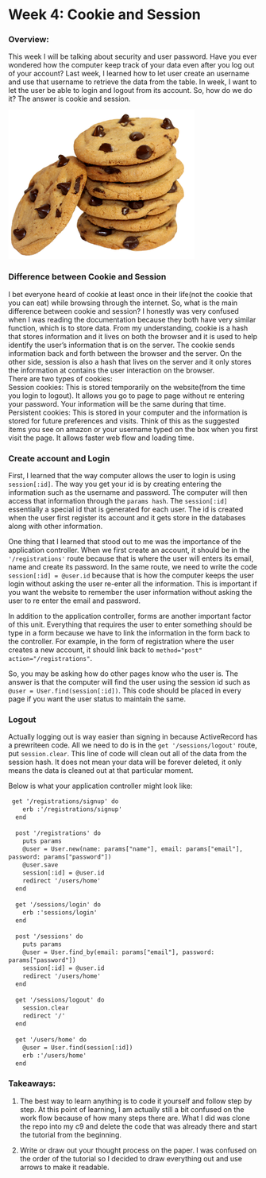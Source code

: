 # Week 4: Cookie and Session

### Overview:

This week I will be talking about security and user password. Have you ever wondered how the computer keep track of your data even after you log out of your account? Last week, I learned how to let user create an username and use that username to retrieve the data from the table. In week, I want to let the user be able to login and logout from its account. So, how do we do it? The answer is cookie and session. 

<img src="../photo/cookies.png"/>

### Difference between Cookie and Session

I bet everyone heard of cookie at least once in their life(not the cookie that you can eat) while browsing through the internet. So, what is the main difference between cookie and session? I honestly was very confused when I was reading the documentation because they both have very similar function, which is to store data. From my understanding, cookie is a hash that stores information and it lives on both the browser and it is used to help identify the user’s information that is on the server. The cookie sends information back and forth between the browser and the server. On the other side, session is also a hash that lives on the server and it only stores the information at contains the user interaction on the browser. 
<br>
There are two types of cookies:<br>
Session cookies: This is stored temporarily on the website(from the time you login to logout). It allows you go to page to page without re entering your password. Your information will be the same during that time. <br>
Persistent cookies: This is stored in your computer and the information is stored for future preferences and visits. Think of this as the suggested items you see on amazon or your username typed on the box when you first visit the page. It allows faster web flow and loading time.

### Create account and Login

First, I learned that the way computer allows the user to login is using `session[:id]`. The way you get your id is by creating entering the information such as the username and password. The computer will then access that information through the `params hash`. The `session[:id]` essentially a special id that is generated for each user. The id is created when the user first register its account and it gets store in the databases along with other information.

One thing that I learned that stood out to me was the importance of the application controller. When we first create an account, it should be in the `'/registrations'` route because that is where the user will enters its email, name and create its password. In the same route, we need to write the code `session[:id] = @user.id` because that is how the computer keeps the user login without asking the user re-enter all the information. This is important if you want the website to remember the user information without asking the user to re enter the email and password. 

In addition to the application controller, forms are another important factor of this unit. Everything that requires the user to enter something should be type in a form because we have to link the information in the form back to the controller. For example, in the form of registration where the user creates a new account, it should link back to `method="post" action="/registrations"`. 

So, you may be asking how do other pages know who the user is. The answer is that the computer will find the user using the session id such as ` @user = User.find(session[:id])`. This code should be placed in every page if you want the user status to maintain the same. 

### Logout

Actually logging out is way easier than signing in because ActiveRecord has a prewriteen code. All we need to do is in the `get '/sessions/logout'` route, put `session.clear`. This line of code will clean out all of the data from the session hash. It does not mean your data will be forever deleted, it only means the data is cleaned out at that particular moment.

Below is what your application controller might look like:
```
 get '/registrations/signup' do
    erb :'/registrations/signup'
  end

  post '/registrations' do
    puts params
    @user = User.new(name: params["name"], email: params["email"], password: params["password"])
    @user.save
    session[:id] = @user.id
    redirect '/users/home'
  end

  get '/sessions/login' do
    erb :'sessions/login'
  end

  post '/sessions' do
    puts params
    @user = User.find_by(email: params["email"], password: params["password"])
    session[:id] = @user.id
    redirect '/users/home'
  end

  get '/sessions/logout' do
    session.clear
    redirect '/'
  end

  get '/users/home' do
    @user = User.find(session[:id])
    erb :'/users/home'
  end
  ```

### Takeaways:
1. The best way to learn anything is to code it yourself and follow step by step. At this point of learning, I am actually still a bit confused on the work flow because of how many steps there are. What I did was clone the repo into my c9 and delete the code that was already there and start the tutorial from the beginning. 

2. Write or draw out your thought process on the paper. I was confused on the order of the tutorial so I decided to draw everything out and use arrows to make it readable. 
